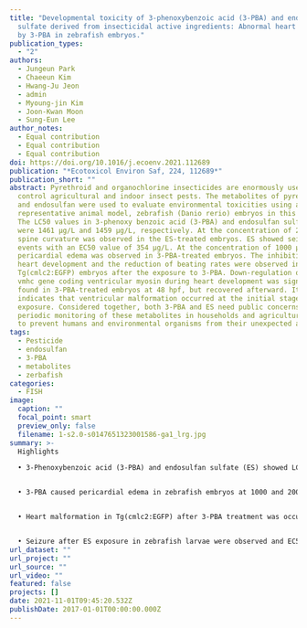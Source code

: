 ```yaml
---
title: "Developmental toxicity of 3-phenoxybenzoic acid (3-PBA) and endosulfan
  sulfate derived from insecticidal active ingredients: Abnormal heart formation
  by 3-PBA in zebrafish embryos."
publication_types:
  - "2"
authors:
  - Jungeun Park
  - Chaeeun Kim
  - Hwang-Ju Jeon
  - admin
  - Myoung-jin Kim
  - Joon-Kwan Moon
  - Sung-Eun Lee
author_notes:
  - Equal contribution
  - Equal contribution
  - Equal contribution
doi: https://doi.org/10.1016/j.ecoenv.2021.112689
publication: "*Ecotoxicol Environ Saf, 224, 112689*"
publication_short: ""
abstract: Pyrethroid and organochlorine insecticides are enormously used to
  control agricultural and indoor insect pests. The metabolites of pyrethroid
  and endosulfan were used to evaluate environmental toxicities using a
  representative animal model, zebrafish (Danio rerio) embryos in this study.
  The LC50 values in 3-phenoxy benzoic acid (3-PBA) and endosulfan sulfate (ES)
  were 1461 μg/L and 1459 μg/L, respectively. At the concentration of 2000 μg/L,
  spine curvature was observed in the ES-treated embryos. ES showed seizure-like
  events with an EC50 value of 354 μg/L. At the concentration of 1000 μg/L, the
  pericardial edema was observed in 3-PBA-treated embryos. The inhibition of
  heart development and the reduction of beating rates were observed in
  Tg(cmlc2:EGFP) embryos after the exposure to 3-PBA. Down-regulation of the
  vmhc gene coding ventricular myosin during heart development was significantly
  found in 3-PBA-treated embryos at 48 hpf, but recovered afterward. It
  indicates that ventricular malformation occurred at the initial stage of 3-PBA
  exposure. Considered together, both 3-PBA and ES need public concerns with
  periodic monitoring of these metabolites in households and agricultural areas
  to prevent humans and environmental organisms from their unexpected attacks.
tags:
  - Pesticide
  - endosulfan
  - 3-PBA
  - metabolites
  - zerbafish
categories:
  - FISH
image:
  caption: ""
  focal_point: smart
  preview_only: false
  filename: 1-s2.0-s0147651323001586-ga1_lrg.jpg
summary: >-
  Highlights

  • 3-Phenoxybenzoic acid (3-PBA) and endosulfan sulfate (ES) showed LC50 value of 1461 and 1459 µg/L, respectively.


  • 3-PBA caused pericardial edema in zebrafish embryos at 1000 and 2000 µg/L concentrations and hatching rates decreased.


  • Heart malformation in Tg(cmlc2:EGFP) after 3-PBA treatment was occurred, and the heart beat rate dramatically decreased.


  • Seizure after ES exposure in zebrafish larvae were observed and EC50 value was reached to about 350 µg/L level.
url_dataset: ""
url_project: ""
url_source: ""
url_video: ""
featured: false
projects: []
date: 2021-11-01T09:45:20.532Z
publishDate: 2017-01-01T00:00:00.000Z
---
```

